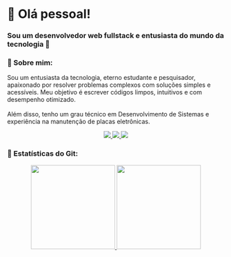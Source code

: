 
# 👋 Olá pessoal!
### Sou um desenvolvedor web fullstack e entusiasta do mundo da tecnologia 🙂


### 👤 Sobre mim:

Sou um entusiasta da tecnologia, eterno estudante e pesquisador, apaixonado por resolver problemas complexos com soluções simples e acessíveis. Meu objetivo é escrever códigos limpos, intuitivos e com desempenho otimizado.
<br /><br />Além disso, tenho um grau técnico em Desenvolvimento de Sistemas e experiência na manutenção de placas eletrônicas.

<div align=center>
	<a href = "mailto:lucas.rcaetano1122@gmail.com">
		<img src="https://img.shields.io/badge/Gmail-D14836?style=for-the-badge&logo=gmail&logoColor=white" target="_blank">
	</a>
	<a href="https://www.linkedin.com/in/lucas-rc20/" target="_blank">
		<img src="https://img.shields.io/badge/-LinkedIn-%230077B5?style=for-the-badge&logo=linkedin&logoColor=white" target="_blank">
	</a>
	<a href="https://www.instagram.com/lucas.rc20">
		<img src="https://img.shields.io/badge/Instagram-E4405F?style=for-the-badge&logo=instagram&logoColor=white" target="_blank">
	</a>
</div>

### 📅 Estatísticas do Git:

<a href="https://github.com/lucasrc18">


<div align=center>
	<img height="195px" src="https://github-readme-stats.vercel.app/api/top-langs/?username=lucasrc18&layout=compact&langs_count=7&theme=radical"/>
	<img height="195px" src="https://github-readme-stats.vercel.app/api?username=lucasrc18&show_icons=true&theme=radical&cache_seconds=7200"/>
</div>

<!-- INSERT SOME IMAGE HERE -->

<!--
Here are some ideas to get you started:

- 🔭 I’m currently working on ...
- 🌱 I’m currently learning ...
- 👯 I’m looking to collaborate on ...
- 🤔 I’m looking for help with ...
- 💬 Ask me about ...
- 📫 How to reach me: ...
- 😄 Pronouns: ...
- ⚡ Fun fact: ...
-->
